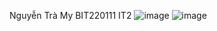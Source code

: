 Nguyễn Trà My
BIT220111
IT2
![image](https://github.com/user-attachments/assets/6b99e175-f676-44a3-aa01-e70560076c11)
![image](https://github.com/user-attachments/assets/a200f1fa-adcb-4381-8d76-0de9ddce7e66)
